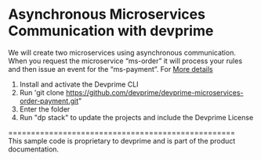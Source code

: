 # Asynchronous Microservices Communication with devprime
We will create two microservices using asynchronous communication. When you request the microservice “ms-order” it will process your rules and then issue an event for the “ms-payment”. For [More details](https://docs.devprime.io/how-to/asynchronous-microservices-communication/)



1) Install and activate the Devprime CLI
2) Run 'git clone https://github.com/devprime/devprime-microservices-order-payment.git"
3) Enter the folder
4) Run "dp stack" to update the projects and include the Devprime License






================================================== <br>
This sample code is proprietary to devprime and is part of the product documentation.
